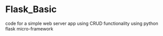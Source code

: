 # Flask_Basic
code for a simple web server app using CRUD functionality using python flask micro-framework
